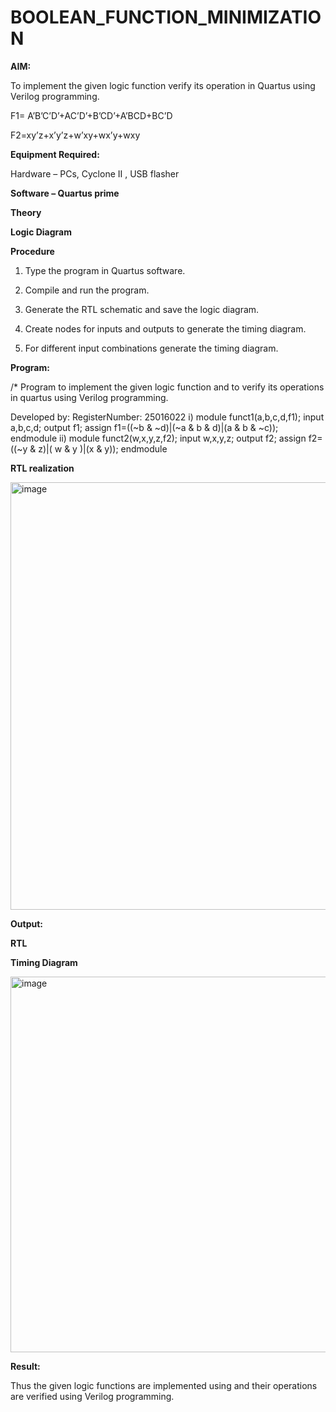 # BOOLEAN_FUNCTION_MINIMIZATION

**AIM:**

To implement the given logic function verify its operation in Quartus using Verilog programming.

F1= A’B’C’D’+AC’D’+B’CD’+A’BCD+BC’D 

F2=xy’z+x’y’z+w’xy+wx’y+wxy

**Equipment Required:**

Hardware – PCs, Cyclone II , USB flasher

**Software – Quartus prime**

**Theory**

**Logic Diagram**

**Procedure**

1.	Type the program in Quartus software.

2.	Compile and run the program.

3.	Generate the RTL schematic and save the logic diagram.

4.	Create nodes for inputs and outputs to generate the timing diagram.

5.	For different input combinations generate the timing diagram.


**Program:**

/* Program to implement the given logic function and to verify its operations in quartus using Verilog programming. 

Developed by: RegisterNumber: 25016022
i) module funct1(a,b,c,d,f1);
 input a,b,c,d;
 output f1;
 assign f1=((~b & ~d)|(~a & b & d)|(a & b & ~c));
 endmodule
 ii) module funct2(w,x,y,z,f2);
 input w,x,y,z;
 output f2;
 assign f2=((~y & z)|( w & y )|(x & y));
 endmodule


**RTL realization**


<img width="622" height="684" alt="image" src="https://github.com/user-attachments/assets/eaaf6755-57d5-49f2-884d-317bbd9b5880" />


**Output:**

**RTL**

**Timing Diagram**

<img width="635" height="601" alt="image" src="https://github.com/user-attachments/assets/b7c6f7d9-9702-4a8e-982f-338196be4999" />


**Result:**

Thus the given logic functions are implemented using and their operations are verified using Verilog programming.

